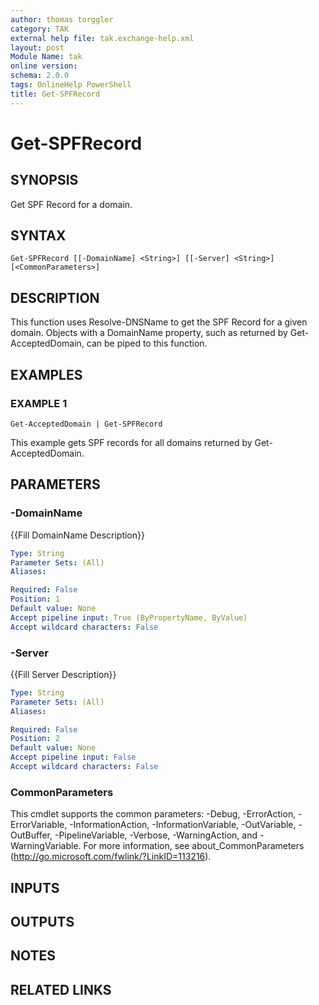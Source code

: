 ```yaml
---
author: thomas torggler
category: TAK
external help file: tak.exchange-help.xml
layout: post
Module Name: tak
online version:
schema: 2.0.0
tags: OnlineHelp PowerShell
title: Get-SPFRecord
---
```


# Get-SPFRecord

## SYNOPSIS
Get SPF Record for a domain.

## SYNTAX

```
Get-SPFRecord [[-DomainName] <String>] [[-Server] <String>] [<CommonParameters>]
```

## DESCRIPTION
This function uses Resolve-DNSName to get the SPF Record for a given domain.
Objects with a DomainName property,
such as returned by Get-AcceptedDomain, can be piped to this function.

## EXAMPLES

### EXAMPLE 1
```
Get-AcceptedDomain | Get-SPFRecord
```

This example gets SPF records for all domains returned by Get-AcceptedDomain.

## PARAMETERS

### -DomainName
{{Fill DomainName Description}}

```yaml
Type: String
Parameter Sets: (All)
Aliases:

Required: False
Position: 1
Default value: None
Accept pipeline input: True (ByPropertyName, ByValue)
Accept wildcard characters: False
```

### -Server
{{Fill Server Description}}

```yaml
Type: String
Parameter Sets: (All)
Aliases:

Required: False
Position: 2
Default value: None
Accept pipeline input: False
Accept wildcard characters: False
```

### CommonParameters
This cmdlet supports the common parameters: -Debug, -ErrorAction, -ErrorVariable, -InformationAction, -InformationVariable, -OutVariable, -OutBuffer, -PipelineVariable, -Verbose, -WarningAction, and -WarningVariable.
For more information, see about_CommonParameters (http://go.microsoft.com/fwlink/?LinkID=113216).

## INPUTS

## OUTPUTS

## NOTES

## RELATED LINKS

